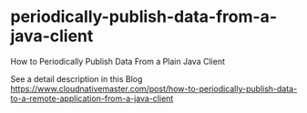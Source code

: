 # periodically-publish-data-from-a-java-client
How to Periodically Publish Data From a Plain Java Client

See a detail description in this Blog https://www.cloudnativemaster.com/post/how-to-periodically-publish-data-to-a-remote-application-from-a-java-client
